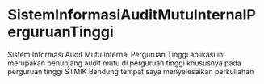 # SistemInformasiAuditMutuInternalPerguruanTinggi
Sistem Informasi Audit Mutu Internal Perguruan Tinggi 
aplikasi ini merupakan penunjang audit mutu di perguruan tinggi khususnya pada 
perguruan tinggi STMIK Bandung tempat saya menyelesaikan perkuliahan
